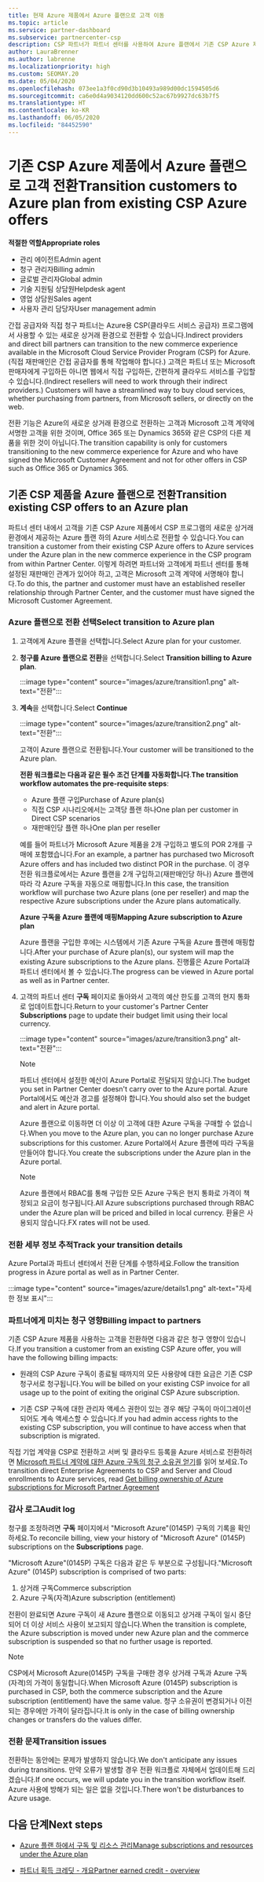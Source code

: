 ```yaml
---
title: 현재 Azure 제품에서 Azure 플랜으로 고객 이동
ms.topic: article
ms.service: partner-dashboard
ms.subservice: partnercenter-csp
description: CSP 파트너가 파트너 센터를 사용하여 Azure 플랜에서 기존 CSP Azure 제품에서 Azure 서비스로 고객을 이동하는 방법을 알아봅니다.
author: LauraBrenner
ms.author: labrenne
ms.localizationpriority: high
ms.custom: SEOMAY.20
ms.date: 05/04/2020
ms.openlocfilehash: 073ee1a3f0cd90d3b10493a989d00dc1594505d6
ms.sourcegitcommit: ca6e0d4a9034120dd600c52ac67b9927dc63b7f5
ms.translationtype: HT
ms.contentlocale: ko-KR
ms.lasthandoff: 06/05/2020
ms.locfileid: "84452590"
---
```

# <a name="transition-customers-to-azure-plan-from-existing-csp-azure-offers"></a><span data-ttu-id="56ba4-103">기존 CSP Azure 제품에서 Azure 플랜으로 고객 전환</span><span class="sxs-lookup"><span data-stu-id="56ba4-103">Transition customers to Azure plan from existing CSP Azure offers</span></span>

<span data-ttu-id="56ba4-104">**적절한 역할**</span><span class="sxs-lookup"><span data-stu-id="56ba4-104">**Appropriate roles**</span></span>

- <span data-ttu-id="56ba4-105">관리 에이전트</span><span class="sxs-lookup"><span data-stu-id="56ba4-105">Admin agent</span></span>
- <span data-ttu-id="56ba4-106">청구 관리자</span><span class="sxs-lookup"><span data-stu-id="56ba4-106">Billing admin</span></span>
- <span data-ttu-id="56ba4-107">글로벌 관리자</span><span class="sxs-lookup"><span data-stu-id="56ba4-107">Global admin</span></span>
- <span data-ttu-id="56ba4-108">기술 지원팀 상담원</span><span class="sxs-lookup"><span data-stu-id="56ba4-108">Helpdesk agent</span></span>
- <span data-ttu-id="56ba4-109">영업 상담원</span><span class="sxs-lookup"><span data-stu-id="56ba4-109">Sales agent</span></span>
- <span data-ttu-id="56ba4-110">사용자 관리 담당자</span><span class="sxs-lookup"><span data-stu-id="56ba4-110">User management admin</span></span>

<span data-ttu-id="56ba4-111">간접 공급자와 직접 청구 파트너는 Azure용 CSP(클라우드 서비스 공급자) 프로그램에서 사용할 수 있는 새로운 상거래 환경으로 전환할 수 있습니다.</span><span class="sxs-lookup"><span data-stu-id="56ba4-111">Indirect providers and direct bill partners can transition to the new commerce experience available in the Microsoft Cloud Service Provider Program (CSP) for Azure.</span></span> <span data-ttu-id="56ba4-112">(직접 재판매인은 간접 공급자를 통해 작업해야 합니다.) 고객은 파트너 또는 Microsoft 판매자에게 구입하든 아니면 웹에서 직접 구입하든, 간편하게 클라우드 서비스를 구입할 수 있습니다.</span><span class="sxs-lookup"><span data-stu-id="56ba4-112">(Indirect resellers will need to work through their indirect providers.) Customers will have a streamlined way to buy cloud services, whether purchasing from partners, from Microsoft sellers, or directly on the web.</span></span>

<span data-ttu-id="56ba4-113">전환 기능은 Azure의 새로운 상거래 환경으로 전환하는 고객과 Microsoft 고객 계약에 서명한 고객을 위한 것이며, Office 365 또는 Dynamics 365와 같은 CSP의 다른 제품을 위한 것이 아닙니다.</span><span class="sxs-lookup"><span data-stu-id="56ba4-113">The transition capability is only for customers transitioning to the new commerce experience for Azure and who have signed the Microsoft Customer Agreement and not for other offers in CSP such as Office 365 or Dynamics 365.</span></span>

## <a name="transition-existing-csp-offers-to-an-azure-plan"></a><span data-ttu-id="56ba4-114">기존 CSP 제품을 Azure 플랜으로 전환</span><span class="sxs-lookup"><span data-stu-id="56ba4-114">Transition existing CSP offers to an Azure plan</span></span>

<span data-ttu-id="56ba4-115">파트너 센터 내에서 고객을 기존 CSP Azure 제품에서 CSP 프로그램의 새로운 상거래 환경에서 제공하는 Azure 플랜 하의 Azure 서비스로 전환할 수 있습니다.</span><span class="sxs-lookup"><span data-stu-id="56ba4-115">You can transition a customer from their existing CSP Azure offers to Azure services under the Azure plan in the new commerce experience in the CSP program from within Partner Center.</span></span> <span data-ttu-id="56ba4-116">이렇게 하려면 파트너와 고객에게 파트너 센터를 통해 설정된 재판매인 관계가 있어야 하고, 고객은 Microsoft 고객 계약에 서명해야 합니다.</span><span class="sxs-lookup"><span data-stu-id="56ba4-116">To do this, the partner and customer must have an established reseller relationship through Partner Center, and the customer must have signed the Microsoft Customer Agreement.</span></span>

### <a name="select-transition-to-azure-plan"></a><span data-ttu-id="56ba4-117">Azure 플랜으로 전환 선택</span><span class="sxs-lookup"><span data-stu-id="56ba4-117">Select transition to Azure plan</span></span>

1. <span data-ttu-id="56ba4-118">고객에게 Azure 플랜을 선택합니다.</span><span class="sxs-lookup"><span data-stu-id="56ba4-118">Select Azure plan for your customer.</span></span>

2. <span data-ttu-id="56ba4-119">**청구를 Azure 플랜으로 전환**을 선택합니다.</span><span class="sxs-lookup"><span data-stu-id="56ba4-119">Select **Transition billing to Azure plan**.</span></span>

   :::image type="content" source="images/azure/transition1.png" alt-text="전환":::

3. <span data-ttu-id="56ba4-121">**계속**을 선택합니다.</span><span class="sxs-lookup"><span data-stu-id="56ba4-121">Select **Continue**</span></span>

   :::image type="content" source="images/azure/transition2.png" alt-text="전환":::

   <span data-ttu-id="56ba4-123">고객이 Azure 플랜으로 전환됩니다.</span><span class="sxs-lookup"><span data-stu-id="56ba4-123">Your customer will be transitioned to the Azure plan.</span></span>

   <span data-ttu-id="56ba4-124">**전환 워크플로는 다음과 같은 필수 조건 단계를 자동화합니다**.</span><span class="sxs-lookup"><span data-stu-id="56ba4-124">**The transition workflow automates the pre-requisite steps**:</span></span>

   - <span data-ttu-id="56ba4-125">Azure 플랜 구입</span><span class="sxs-lookup"><span data-stu-id="56ba4-125">Purchase of Azure plan(s)</span></span>
   - <span data-ttu-id="56ba4-126">직접 CSP 시나리오에서는 고객당 플랜 하나</span><span class="sxs-lookup"><span data-stu-id="56ba4-126">One plan per customer in Direct CSP scenarios</span></span>  
   - <span data-ttu-id="56ba4-127">재판매인당 플랜 하나</span><span class="sxs-lookup"><span data-stu-id="56ba4-127">One plan per reseller</span></span>  

   <span data-ttu-id="56ba4-128">예를 들어 파트너가 Microsoft Azure 제품을 2개 구입하고 별도의 POR 2개를 구매에 포함했습니다.</span><span class="sxs-lookup"><span data-stu-id="56ba4-128">For an example, a partner has purchased two Microsoft Azure offers and has    included two distinct POR in the purchase.</span></span> <span data-ttu-id="56ba4-129">이 경우 전환 워크플로에서는 Azure 플랜을 2개 구입하고(재판매인당 하나) Azure 플랜에 따라 각 Azure 구독을 자동으로 매핑합니다.</span><span class="sxs-lookup"><span data-stu-id="56ba4-129">In this case, the transition    workflow will purchase two Azure plans (one per reseller) and map the    respective Azure subscriptions under the Azure plans automatically.</span></span>  

   <span data-ttu-id="56ba4-130">**Azure 구독을 Azure 플랜에 매핑**</span><span class="sxs-lookup"><span data-stu-id="56ba4-130">**Mapping Azure subscription to Azure plan**</span></span>

   <span data-ttu-id="56ba4-131">Azure 플랜을 구입한 후에는 시스템에서 기존 Azure 구독을 Azure 플랜에 매핑합니다.</span><span class="sxs-lookup"><span data-stu-id="56ba4-131">After your purchase of Azure plan(s), our system will map the existing Azure    subscriptions to the Azure plans.</span></span> <span data-ttu-id="56ba4-132">진행률은 Azure Portal과 파트너 센터에서 볼 수 있습니다.</span><span class="sxs-lookup"><span data-stu-id="56ba4-132">The progress can be viewed in Azure portal as    well as in Partner center.</span></span>

4. <span data-ttu-id="56ba4-133">고객의 파트너 센터 **구독** 페이지로 돌아와서 고객의 예산 한도를 고객의 현지 통화로 업데이트합니다.</span><span class="sxs-lookup"><span data-stu-id="56ba4-133">Return to your customer's Partner Center **Subscriptions** page to update their budget limit using their local currency.</span></span>

   :::image type="content" source="images/azure/transition3.png" alt-text="전환":::

   >[!NOTE]
   ><span data-ttu-id="56ba4-135">파트너 센터에서 설정한 예산이 Azure Portal로 전달되지 않습니다.</span><span class="sxs-lookup"><span data-stu-id="56ba4-135">The budget you set in Partner Center doesn't carry over to the Azure portal.</span></span> <span data-ttu-id="56ba4-136">Azure Portal에서도 예산과 경고를 설정해야 합니다.</span><span class="sxs-lookup"><span data-stu-id="56ba4-136">You should also set the budget and alert in Azure portal.</span></span>

   <span data-ttu-id="56ba4-137">Azure 플랜으로 이동하면 더 이상 이 고객에 대한 Azure 구독을 구매할 수 없습니다.</span><span class="sxs-lookup"><span data-stu-id="56ba4-137">When you move to the Azure plan, you can no longer purchase Azure subscriptions for this customer.</span></span> <span data-ttu-id="56ba4-138">Azure Portal에서 Azure 플랜에 따라 구독을 만들어야 합니다.</span><span class="sxs-lookup"><span data-stu-id="56ba4-138">You create the subscriptions under the Azure plan in the Azure portal.</span></span>

   >[!NOTE]
   > <span data-ttu-id="56ba4-139">Azure 플랜에서 RBAC를 통해 구입한 모든 Azure 구독은 현지 통화로 가격이 책정되고 요금이 청구됩니다.</span><span class="sxs-lookup"><span data-stu-id="56ba4-139">All Azure subscriptions purchased through RBAC under the Azure plan will be    priced and billed in local currency.</span></span> <span data-ttu-id="56ba4-140">환율은 사용되지 않습니다.</span><span class="sxs-lookup"><span data-stu-id="56ba4-140">FX rates will not be used.</span></span>

### <a name="track-your-transition-details"></a><span data-ttu-id="56ba4-141">전환 세부 정보 추적</span><span class="sxs-lookup"><span data-stu-id="56ba4-141">Track your transition details</span></span>

<span data-ttu-id="56ba4-142">Azure Portal과 파트너 센터에서 전환 단계를 수행하세요.</span><span class="sxs-lookup"><span data-stu-id="56ba4-142">Follow the transition progress in Azure portal as well as in Partner Center.</span></span>

:::image type="content" source="images/azure/details1.png" alt-text="자세한 정보 표시":::

### <a name="billing-impact-to-partners"></a><span data-ttu-id="56ba4-144">파트너에게 미치는 청구 영향</span><span class="sxs-lookup"><span data-stu-id="56ba4-144">Billing impact to partners</span></span>

<span data-ttu-id="56ba4-145">기존 CSP Azure 제품을 사용하는 고객을 전환하면 다음과 같은 청구 영향이 있습니다.</span><span class="sxs-lookup"><span data-stu-id="56ba4-145">If you transition a customer from an existing CSP Azure offer, you will have the following billing impacts:</span></span>

- <span data-ttu-id="56ba4-146">원래의 CSP Azure 구독이 종료될 때까지의 모든 사용량에 대한 요금은 기존 CSP 청구서로 청구됩니다.</span><span class="sxs-lookup"><span data-stu-id="56ba4-146">You will be billed on your existing CSP invoice for all usage up to the point of exiting the original CSP Azure subscription.</span></span>

- <span data-ttu-id="56ba4-147">기존 CSP 구독에 대한 관리자 액세스 권한이 있는 경우 해당 구독이 마이그레이션되어도 계속 액세스할 수 있습니다.</span><span class="sxs-lookup"><span data-stu-id="56ba4-147">If you had admin access rights to the existing CSP subscription, you will continue to have access when that subscription is migrated.</span></span>

<span data-ttu-id="56ba4-148">직접 기업 계약을 CSP로 전환하고 서버 및 클라우드 등록을 Azure 서비스로 전환하려면 [Microsoft 파트너 계약에 대한 Azure 구독의 청구 소유권 얻기](https://docs.microsoft.com/azure/billing/mpa-request-ownership)를 읽어 보세요.</span><span class="sxs-lookup"><span data-stu-id="56ba4-148">To transition direct Enterprise Agreements to CSP and Server and Cloud enrollments to Azure services, read [Get billing ownership of Azure subscriptions for Microsoft Partner Agreement](https://docs.microsoft.com/azure/billing/mpa-request-ownership)</span></span>

### <a name="audit-log"></a><span data-ttu-id="56ba4-149">감사 로그</span><span class="sxs-lookup"><span data-stu-id="56ba4-149">Audit log</span></span>

<span data-ttu-id="56ba4-150">청구를 조정하려면 **구독** 페이지에서 "Microsoft Azure"(0145P) 구독의 기록을 확인하세요.</span><span class="sxs-lookup"><span data-stu-id="56ba4-150">To reconcile billing, view your history of "Microsoft Azure" (0145P) subscriptions on the **Subscriptions** page.</span></span>

<span data-ttu-id="56ba4-151">"Microsoft Azure"(0145P) 구독은 다음과 같은 두 부분으로 구성됩니다.</span><span class="sxs-lookup"><span data-stu-id="56ba4-151">"Microsoft Azure" (0145P) subscription is comprised of two parts:</span></span>

1. <span data-ttu-id="56ba4-152">상거래 구독</span><span class="sxs-lookup"><span data-stu-id="56ba4-152">Commerce subscription</span></span>
2. <span data-ttu-id="56ba4-153">Azure 구독(자격)</span><span class="sxs-lookup"><span data-stu-id="56ba4-153">Azure subscription (entitlement)</span></span>

<span data-ttu-id="56ba4-154">전환이 완료되면 Azure 구독이 새 Azure 플랜으로 이동되고 상거래 구독이 일시 중단되어 더 이상 서비스 사용이 보고되지 않습니다.</span><span class="sxs-lookup"><span data-stu-id="56ba4-154">When the transition is complete, the Azure subscription is moved under new Azure plan and the commerce subscription is suspended so that no further usage is reported.</span></span>  

>[!Note]
><span data-ttu-id="56ba4-155">CSP에서 Microsoft Azure(0145P) 구독을 구매한 경우 상거래 구독과 Azure 구독(자격)의 가격이 동일합니다.</span><span class="sxs-lookup"><span data-stu-id="56ba4-155">When Microsoft Azure (0145P) subscription is purchased in CSP, both the commerce subscription and the Azure subscription (entitlement) have the same value.</span></span> <span data-ttu-id="56ba4-156">청구 소유권이 변경되거나 이전되는 경우에만 가격이 달라집니다.</span><span class="sxs-lookup"><span data-stu-id="56ba4-156">It is only in the case of billing ownership changes or transfers do the values differ.</span></span>

### <a name="transition-issues"></a><span data-ttu-id="56ba4-157">전환 문제</span><span class="sxs-lookup"><span data-stu-id="56ba4-157">Transition issues</span></span>

<span data-ttu-id="56ba4-158">전환하는 동안에는 문제가 발생하지 않습니다.</span><span class="sxs-lookup"><span data-stu-id="56ba4-158">We don't anticipate any issues during transitions.</span></span> <span data-ttu-id="56ba4-159">만약 오류가 발생할 경우 전환 워크플로 자체에서 업데이트해 드리겠습니다.</span><span class="sxs-lookup"><span data-stu-id="56ba4-159">If one occurs, we will update you in the transition workflow itself.</span></span> <span data-ttu-id="56ba4-160">Azure 사용에 방해가 되는 일은 없을 것입니다.</span><span class="sxs-lookup"><span data-stu-id="56ba4-160">There won't be disturbances to Azure usage.</span></span>  

## <a name="next-steps"></a><span data-ttu-id="56ba4-161">다음 단계</span><span class="sxs-lookup"><span data-stu-id="56ba4-161">Next steps</span></span>

- [<span data-ttu-id="56ba4-162">Azure 플랜 하에서 구독 및 리소스 관리</span><span class="sxs-lookup"><span data-stu-id="56ba4-162">Manage subscriptions and resources under the Azure plan</span></span>](azure-plan-manage.md)

- [<span data-ttu-id="56ba4-163">파트너 획득 크레딧 - 개요</span><span class="sxs-lookup"><span data-stu-id="56ba4-163">Partner earned credit - overview</span></span>](partner-earned-credit.md)
